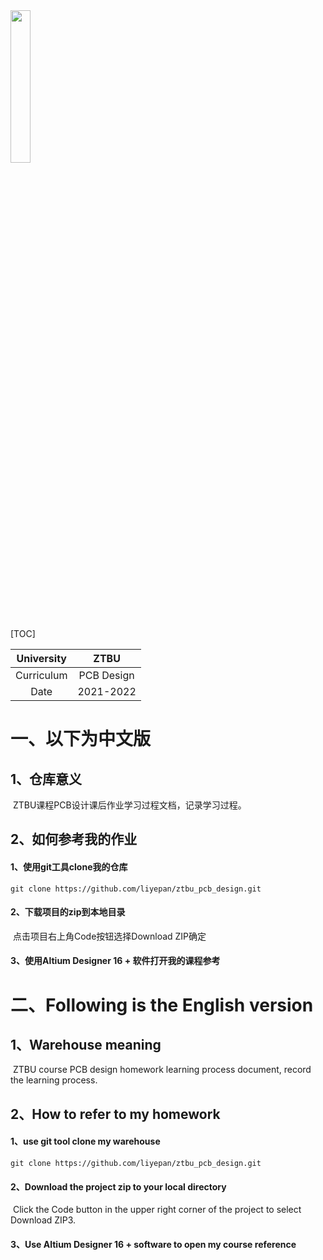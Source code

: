 <img src="http://photo.linuxacme.cn/2022/03/17/ff0a29475be9a.jpg" style="width:25%;" />

[TOC]

| University |    ZTBU    |
| :--------: | :--------: |
| Curriculum | PCB Design |
|    Date    | 2021-2022  |

# 一、以下为中文版

## 1、仓库意义

​		ZTBU课程PCB设计课后作业学习过程文档，记录学习过程。

## 2、如何参考我的作业

#### 		1、使用git工具clone我的仓库

```
git clone https://github.com/liyepan/ztbu_pcb_design.git
```

#### 		2、下载项目的zip到本地目录

​		点击项目右上角Code按钮选择Download ZIP确定

#### 		3、使用Altium Designer 16 + 软件打开我的课程参考

# 二、Following is the English version

## 1、Warehouse meaning

​		ZTBU course PCB design homework learning process document, record the learning process.

## 2、How to refer to my homework	

#### 	1、use git tool clone my warehouse

```
git clone https://github.com/liyepan/ztbu_pcb_design.git
```

#### 	2、Download the project zip to your local directory

​		Click the Code button in the upper right corner of the project to select Download ZIP3.

#### 	3、Use Altium Designer 16 + software to open my course reference
